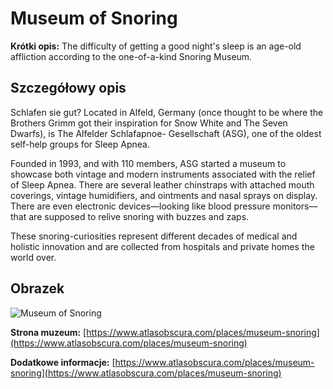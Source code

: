 # Museum of Snoring

**Krótki opis:**
The difficulty of getting a good night's sleep is an age-old affliction according to the one-of-a-kind Snoring Museum.

## Szczegółowy opis

Schlafen sie gut? Located in Alfeld, Germany (once thought to be where the Brothers Grimm got their inspiration for Snow White and The Seven Dwarfs), is The Alfelder Schlafapnoe- Gesellschaft (ASG), one of the oldest self-help groups for Sleep Apnea.

Founded in 1993, and with 110 members, ASG started a museum to showcase both vintage and modern instruments associated with the relief of Sleep Apnea. There are several leather chinstraps with attached mouth coverings, vintage humidifiers, and ointments and nasal sprays on display. There are even electronic devices––looking like blood pressure monitors––that are supposed to relive snoring with buzzes and zaps.

These snoring-curiosities represent different decades of medical and holistic innovation and are collected from hospitals and private homes the world over.

## Obrazek

![Museum of Snoring](https://snoringhq.com/wp-content/uploads/2018/02/snore-museum-exhibits.png)

**Strona muzeum:** [https://www.atlasobscura.com/places/museum-snoring](https://www.atlasobscura.com/places/museum-snoring)

**Dodatkowe informacje:** [https://www.atlasobscura.com/places/museum-snoring](https://www.atlasobscura.com/places/museum-snoring)

